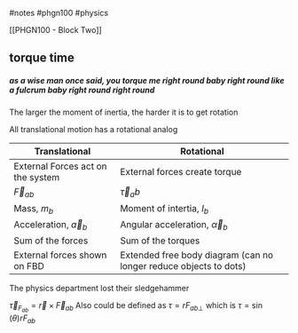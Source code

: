 #notes #phgn100 #physics

[[PHGN100 - Block Two]]
## torque time
##### as a wise man once said, you torque me right round baby right round like a fulcrum baby right round right round

The larger the moment of inertia, the harder it is to get rotation


All translational motion has a rotational analog

| Translational                     | Rotational                               |
| --------------------------------- | ---------------------------------------- |
| External Forces act on the system | External forces create torque            |
| $\vec{F}_{ab}$                    | $\vec{\tau}_ab$                          |
| Mass, $m_{b}$                     | Moment of intertia, $I_{b}$              |
| Acceleration, $\vec{a}_{b}$       | Angular acceleration, $\vec{\alpha}_{b}$ |
| Sum of the forces                 | Sum of the torques                       |
| External forces shown on FBD                                  | Extended free body diagram (can no longer reduce objects to dots)                                         |
The physics department lost their sledgehammer

$\vec{\tau}_{F_{ab}}=\vec{r}\times\vec{F}_{ab}$ 
Also could be defined as $\tau=rF_{ab\perp}$ 
which is $\tau=\sin(\theta)rF_{ab}$ 

